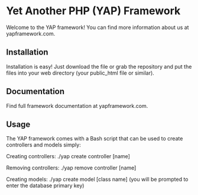 Yet Another PHP (YAP) Framework
===============================

Welcome to the YAP framework! You can find more information about us at yapframework.com.

Installation
------------

Installation is easy! Just download the file or grab the repository and put the files into your web directory (your public_html file or similar).

Documentation
-------------

Find full framework documentation at yapframework.com.

Usage
-----

The YAP framework comes with a Bash script that can be used to create controllers and models simply:

Creating controllers: ./yap create controller [name]

Removing controllers: ./yap remove controller [name]

Creating models: ./yap create model [class name] (you will be prompted to enter the database primary key)
